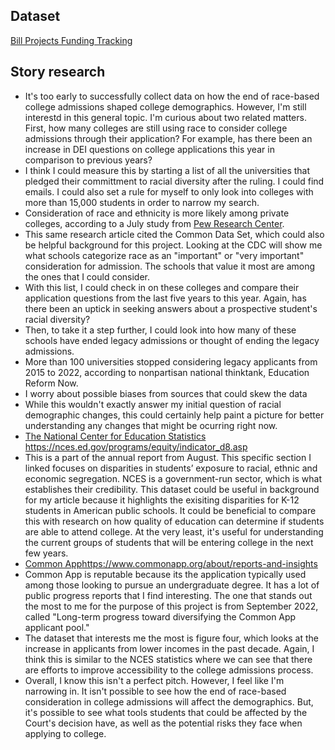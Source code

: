 ## Dataset
[Bill Projects Funding Tracking 
](https://docs.google.com/spreadsheets/d/1eC8RMnag1o92JPmAkTBS-hxNVKGZwf0epu9X-X3qaZA/edit?usp=sharing
)

## Story research
* It's too early to successfully collect data on how the end of race-based college admissions shaped college demographics. However, I'm still interestd in this general topic. I'm curious about two related matters. First, how many colleges are still using race to consider college admissions through their application? For example, has there been an increase in DEI questions on college applications this year in comparison to previous years?
* I think I could measure this by starting a list of all the universities that pledged their committment to racial diversity after the ruling. I could find emails. I could also set a rule for myself to only look into colleges with more than 15,000 students in order to narrow my search.
* Consideration of race and ethnicity is more likely among private colleges, according to a July study from [Pew Research Center](https://www.pewresearch.org/short-reads/2023/07/14/private-selective-colleges-are-most-likely-to-use-race-ethnicity-as-a-factor-in-admissions-decisions/#:~:text=All%20but%2010%20of%20the,it%20as%20an%20important%20factor.).
* This same research article cited the Common Data Set, which could also be helpful background for this project. Looking at the CDC will show me what schools categorize race as an "important" or "very important" consideration for admission. The schools that value it most are among the ones that I could consider. 
* With this list, I could check in on these colleges and compare their application questions from the last five years to this year. Again, has there been an uptick in seeking answers about a prospective student's racial diversity?
* Then, to take it a step further, I could look into how many of these schools have ended legacy admissions or thought of ending the legacy admissions.
* More than 100 universities stopped considering legacy applicants from 2015 to 2022, according to nonpartisan national thinktank, Education Reform Now.
* I worry about possible biases from sources that could skew the data
* While this wouldn't exactly answer my initial question of racial demographic changes, this could certainly help paint a picture for better understanding any changes that might be ocurring right now.
* [The National Center for Education Statistics ](https://nces.ed.gov/programs/equity/indicator_d8.asp)https://nces.ed.gov/programs/equity/indicator_d8.asp
* This is a part of the annual report from August. This specific section I linked focuses on disparities in students’ exposure to racial, ethnic and economic segregation. NCES is a government-run sector, which is what establishes their credibility. This dataset could be useful in background for my article because it highlights the exisiting disparities for K-12 students in American public schools. It could be beneficial to compare this with research on how quality of education can determine if students are able to attend college. At the very least, it's useful for understanding the current groups of students that will be entering college in the next few years.
* [Common App](https://www.commonapp.org/about/reports-and-insights)https://www.commonapp.org/about/reports-and-insights
* Common App is reputable because its the application typically used among those looking to pursue an undergraduate degree. It has a lot of public progress reports that I find interesting. The one that stands out the most to me for the purpose of this project is from September 2022, called "Long-term progress toward diversifying the Common App applicant pool."
* The dataset that interests me the most is figure four, which looks at the increase in applicants from lower incomes in the past decade. Again, I think this is similar to the NCES statistics where we can see that there are efforts to improve accessibility to the college admissions process.
* Overall, I know this isn't a perfect pitch. However, I feel like I'm narrowing in. It isn't possible to see how the end of race-based consideration in college admissions will affect the demographics. But, it's possible to see what tools students that could be affected by the Court's decision have, as well as the potential risks they face when applying to college.
